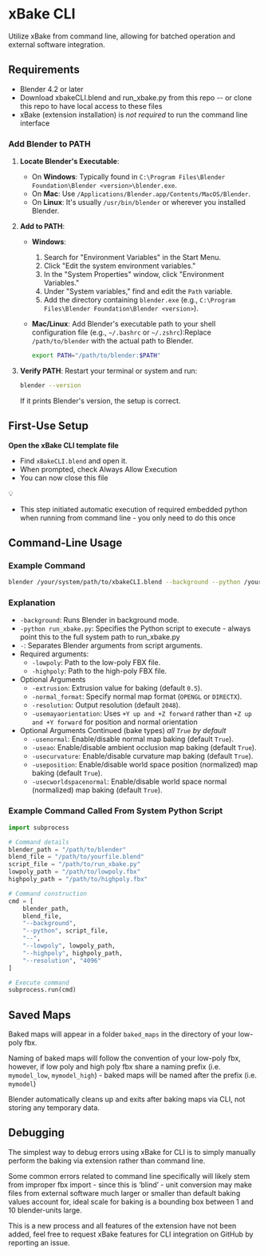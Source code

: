 # xBake CLI

Utilize xBake from command line, allowing for batched operation and external software integration.

## Requirements

- Blender 4.2 or later
- Download xbakeCLI.blend and run_xbake.py from this repo -- or clone this repo to have local access to these files
- xBake (extension installation) is *not required* to run the command line interface


### **Add Blender to PATH**

1. **Locate Blender's Executable**:
    - On **Windows**: Typically found in `C:\Program Files\Blender Foundation\Blender <version>\blender.exe`.
    - On **Mac**: Use `/Applications/Blender.app/Contents/MacOS/Blender`.
    - On **Linux**: It's usually `/usr/bin/blender` or wherever you installed Blender.
2. **Add to PATH**:
    - **Windows**:
        1. Search for "Environment Variables" in the Start Menu.
        2. Click "Edit the system environment variables."
        3. In the "System Properties" window, click "Environment Variables."
        4. Under "System variables," find and edit the `Path` variable.
        5. Add the directory containing `blender.exe` (e.g., `C:\Program Files\Blender Foundation\Blender <version>`).
    - **Mac/Linux**:
    Add Blender's executable path to your shell configuration file (e.g., `~/.bashrc` or `~/.zshrc`):Replace `/path/to/blender` with the actual path to Blender.
        
        ```bash
        export PATH="/path/to/blender:$PATH"
        ```
        
3. **Verify PATH**:
Restart your terminal or system and run:
    
    ```bash
    blender --version
    ```
    
    If it prints Blender's version, the setup is correct.
    

## First-Use Setup

**Open the xBake CLI template file**

- Find `xBakeCLI.blend` and open it.
- When prompted, check Always Allow Execution
- You can now close this file

<aside>
💡

- This step initiated automatic execution of required embedded python when running from command line - you only need to do this once
</aside>

## Command-Line Usage

### Example Command

```bash
blender /your/system/path/to/xbakeCLI.blend --background --python /your/system/path/to/run_xbake.py -- --lowpoly /path/to/lowpoly.fbx --highpoly /path/to/highpoly.fbx --extrusion 0.4 --usenormal True --normal_format OPENGL --resolution 4096
```

### Explanation

- `-background`: Runs Blender in background mode.
- `-python run_xbake.py`: Specifies the Python script to execute - always point this to the full system path to run_xbake.py
- `-`: Separates Blender arguments from script arguments.
- Required arguments:
    - `-lowpoly`: Path to the low-poly FBX file.
    - `-highpoly`: Path to the high-poly FBX file.
- Optional Arguments
    - `-extrusion`: Extrusion value for baking (default `0.5`).
    - `-normal_format`: Specify normal map format (`OPENGL` or `DIRECTX`).
    - `-resolution`: Output resolution (default `2048`).
    - `-usemayaorientation`: Uses `+Y up and +Z forward` rather than `+Z up and +Y forward` for position and normal orientation
- Optional Arguments Continued (bake types) *all `True` by default*
    - `-usenormal`: Enable/disable normal map baking (default `True`).
    - `-useao`: Enable/disable ambient occlusion map baking (default `True`).
    - `-usecurvature`: Enable/disable curvature map baking (default `True`).
    - `-useposition`: Enable/disable world space position (normalized) map baking (default `True`).
    - `-usecworldspacenormal`: Enable/disable world space normal (normalized) map baking (default `True`).

### Example Command Called From System Python Script

```python
import subprocess

# Command details
blender_path = "/path/to/blender"
blend_file = "/path/to/yourfile.blend"
script_file = "/path/to/run_xbake.py"
lowpoly_path = "/path/to/lowpoly.fbx"
highpoly_path = "/path/to/highpoly.fbx"

# Command construction
cmd = [
    blender_path,
    blend_file,
    "--background",
    "--python", script_file,
    "--",
    "--lowpoly", lowpoly_path,
    "--highpoly", highpoly_path,
    "--resolution", "4096"
]

# Execute command
subprocess.run(cmd)
```

## Saved Maps

Baked maps will appear in a folder `baked_maps` in the directory of your low-poly fbx.

Naming of baked maps will follow the convention of your low-poly fbx, however, if low poly and high poly fbx share a naming prefix (i.e. `mymodel_low`, `mymodel_high`) - baked maps will be named after the prefix (i.e. `mymodel`)

Blender automatically cleans up and exits after baking maps via CLI, not storing any temporary data.

## Debugging

The simplest way to debug errors using xBake for CLI is to simply manually perform the baking via extension rather than command line.

Some common errors related to command line specifically will likely stem from improper fbx import - since this is ‘blind’ - unit conversion may make files from external software much larger or smaller than default baking values account for, ideal scale for baking is a bounding box between 1 and 10 blender-units large. 

This is a new process and all features of the extension have not been added, feel free to request xBake features for CLI integration on GitHub by reporting an issue.
